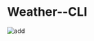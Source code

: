 # Weather--CLI
![add](https://user-images.githubusercontent.com/31733809/74089167-62cf0000-4ac4-11ea-969e-d2cecaa43828.JPG)
